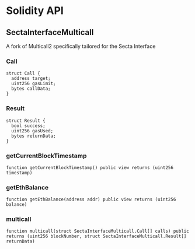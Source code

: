 # Solidity API

## SectaInterfaceMulticall

A fork of Multicall2 specifically tailored for the Secta Interface

### Call

```solidity
struct Call {
  address target;
  uint256 gasLimit;
  bytes callData;
}
```

### Result

```solidity
struct Result {
  bool success;
  uint256 gasUsed;
  bytes returnData;
}
```

### getCurrentBlockTimestamp

```solidity
function getCurrentBlockTimestamp() public view returns (uint256 timestamp)
```

### getEthBalance

```solidity
function getEthBalance(address addr) public view returns (uint256 balance)
```

### multicall

```solidity
function multicall(struct SectaInterfaceMulticall.Call[] calls) public returns (uint256 blockNumber, struct SectaInterfaceMulticall.Result[] returnData)
```

